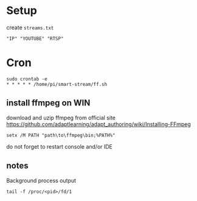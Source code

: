 # Setup
create `streams.txt`
```
"IP" "YOUTUBE" "RTSP"
```

# Cron
```
sudo crontab -e
* * * * * /home/pi/smart-stream/ff.sh
```

## install ffmpeg on WIN
download and uzip ffmpeg from official site
https://github.com/adaptlearning/adapt_authoring/wiki/Installing-FFmpeg
```
setx /M PATH "path\to\ffmpeg\bin;%PATH%"
```
do not forget to restart console and/or IDE


## notes

Background process output
```
tail -f /proc/<pid>/fd/1
```